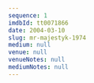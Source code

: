 ```yaml
---
sequence: 1
imdbId: tt0071866
date: 2004-03-10
slug: mr-majestyk-1974
medium: null
venue: null
venueNotes: null
mediumNotes: null
---
```


